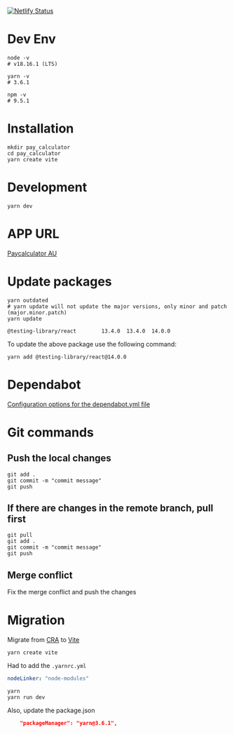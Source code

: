 [![Netlify Status](https://api.netlify.com/api/v1/badges/e562c8cf-ce0e-4c81-9c5a-386168deeeea/deploy-status)](https://app.netlify.com/sites/pay-calculator-au/deploys)

# Dev Env

```shell
node -v
# v18.16.1 (LTS)

yarn -v
# 3.6.1

npm -v
# 9.5.1
```

# Installation

```shell
mkdir pay_calculator
cd pay_calculator
yarn create vite
```

# Development

```shell
yarn dev
```

# APP URL

[Paycalculator AU](https://pay-calculator-au.netlify.app/)

# Update packages

```shell
yarn outdated
# yarn update will not update the major versions, only minor and patch (major.minor.patch)
yarn update
```

```
@testing-library/react        13.4.0  13.4.0  14.0.0
```

To update the above package use the following command:

```shell
yarn add @testing-library/react@14.0.0
```

# Dependabot

[Configuration options for the dependabot.yml file](https://docs.github.com/en/code-security/dependabot/dependabot-version-updates/configuration-options-for-the-dependabot.yml-file)

# Git commands

## Push the local changes

```shell
git add .
git commit -m "commit message"
git push
```

## If there are changes in the remote branch, pull first

```shell
git pull
git add .
git commit -m "commit message"
git push
```

## Merge conflict

Fix the merge conflict and push the changes

# Migration

Migrate from [CRA](https://create-react-app.dev/) to [Vite](https://vitejs.dev/)

```shell
yarn create vite
```

Had to add the `.yarnrc.yml`

```yml
nodeLinker: "node-modules"
```

```shell
yarn
yarn run dev
```

Also, update the package.json

```json
	"packageManager": "yarn@3.6.1",
```
